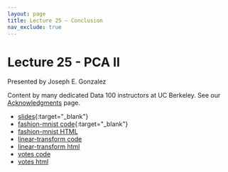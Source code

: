 ```yaml
---
layout: page
title: Lecture 25 – Conclusion
nav_exclude: true
---
```


# Lecture 25 - PCA II

Presented by Joseph E. Gonzalez

Content by many dedicated Data 100 instructors at UC Berkeley. See our [Acknowledgments](../../acks) page.

- [slides](https://docs.google.com/presentation/d/1-AFVfzUt6Uanb_vpYymgWSzEYAHttuCW4E8Ym7GQyBo/edit?usp=sharing){:target="_blank"}
- [fashion-mnist code](https://datahub.berkeley.edu/hub/user-redirect/git-pull?repo=https%3A%2F%2Fgithub.com%2FDS-100%2Fsp24-student&urlpath=lab%2Ftree%2Fsp24-student%2Flecture%2Flec25%2Flec25-fashion-mnist.ipynb&branch=main){:target="_blank"}
- [fashion-mnist HTML](../../resources/assets/lectures/lec25/lec25-fashion-mnist.html)
- [linear-transform code](https://data100.datahub.berkeley.edu/hub/user-redirect/git-pull?repo=https%3A%2F%2Fgithub.com%2FDS-100%2Fsp24-student&urlpath=lab%2Ftree%2Fsp24-student%2Flecture%2Flec25%2Flec25-linear-transform.ipynb&branch=main)
- [linear-transform html](../../resources/assets/lectures/lec25/lec25-linear-transform.html)
- [votes code](https://data100.datahub.berkeley.edu/hub/user-redirect/git-pull?repo=https%3A%2F%2Fgithub.com%2FDS-100%2Fsp24-student&urlpath=lab%2Ftree%2Fsp24-student%2Flecture%2Flec25%2Flec25-votes.ipynb&branch=main)
- [votes html](../../resources/assets/lectures/lec25/lec25-votes.html)
<!-- - [recording](https://bcourses.berkeley.edu/courses/1525605/pages/lecture-25-conclusion) -->
